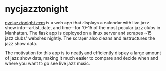 # nycjazztonight
[nycjazztonight.com](https://nycjazztonight.com/) is a web app that displays a calendar with live jazz show info--artist, date, and time--for 10-15 of the most popular jazz clubs in Manhattan. The flask app is deployed on a linux server and scrapes ~15 jazz clubs' websites nightly. The scraper also cleans and restructures the jazz show data.

The motivation for this app is to neatly and efficiently display a large amount of jazz show data, making it much easier to compare and decide when and where you want to go see live jazz music.


